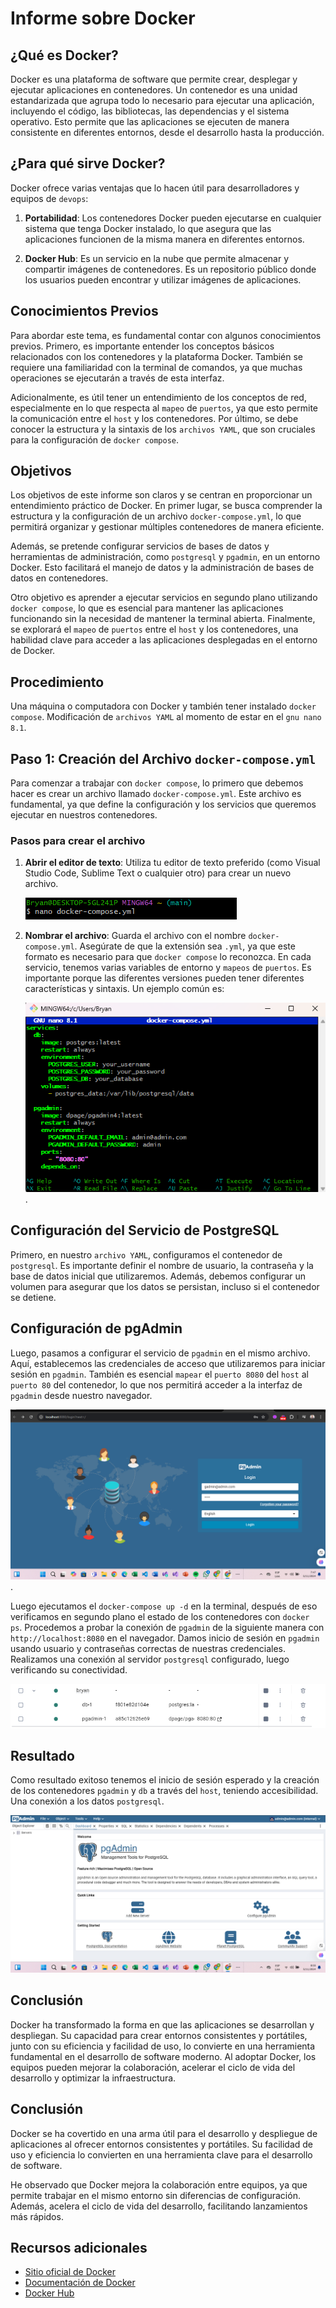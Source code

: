 # Informe sobre Docker

## ¿Qué es Docker?

Docker es una plataforma de software que permite crear, desplegar y ejecutar aplicaciones en contenedores. Un contenedor es una unidad estandarizada que agrupa todo lo necesario para ejecutar una aplicación, incluyendo el código, las bibliotecas, las dependencias y el sistema operativo. Esto permite que las aplicaciones se ejecuten de manera consistente en diferentes entornos, desde el desarrollo hasta la producción.

## ¿Para qué sirve Docker?

Docker ofrece varias ventajas que lo hacen útil para desarrolladores y equipos de `devops`:

1. **Portabilidad**: Los contenedores Docker pueden ejecutarse en cualquier sistema que tenga Docker instalado, lo que asegura que las aplicaciones funcionen de la misma manera en diferentes entornos.

2. **Docker Hub**: Es un servicio en la nube que permite almacenar y compartir imágenes de contenedores. Es un repositorio público donde los usuarios pueden encontrar y utilizar imágenes de aplicaciones.

## Conocimientos Previos

Para abordar este tema, es fundamental contar con algunos conocimientos previos. Primero, es importante entender los conceptos básicos relacionados con los contenedores y la plataforma Docker. También se requiere una familiaridad con la terminal de comandos, ya que muchas operaciones se ejecutarán a través de esta interfaz.

Adicionalmente, es útil tener un entendimiento de los conceptos de red, especialmente en lo que respecta al `mapeo` de `puertos`, ya que esto permite la comunicación entre el `host` y los contenedores. Por último, se debe conocer la estructura y la sintaxis de los `archivos YAML`, que son cruciales para la configuración de `docker compose`.

## Objetivos

Los objetivos de este informe son claros y se centran en proporcionar un entendimiento práctico de Docker. En primer lugar, se busca comprender la estructura y la configuración de un archivo `docker-compose.yml`, lo que permitirá organizar y gestionar múltiples contenedores de manera eficiente.

Además, se pretende configurar servicios de bases de datos y herramientas de administración, como `postgresql` y `pgadmin`, en un entorno Docker. Esto facilitará el manejo de datos y la administración de bases de datos en contenedores.

Otro objetivo es aprender a ejecutar servicios en segundo plano utilizando `docker compose`, lo que es esencial para mantener las aplicaciones funcionando sin la necesidad de mantener la terminal abierta. Finalmente, se explorará el `mapeo` de `puertos` entre el `host` y los contenedores, una habilidad clave para acceder a las aplicaciones desplegadas en el entorno de Docker.

## Procedimiento

Una máquina o computadora con Docker y también tener instalado `docker compose`. Modificación de `archivos YAML` al momento de estar en el `gnu nano 8.1`.

## Paso 1: Creación del Archivo `docker-compose.yml`

Para comenzar a trabajar con `docker compose`, lo primero que debemos hacer es crear un archivo llamado `docker-compose.yml`. Este archivo es fundamental, ya que define la configuración y los servicios que queremos ejecutar en nuestros contenedores.

### Pasos para crear el archivo

1. **Abrir el editor de texto**: Utiliza tu editor de texto preferido (como Visual Studio Code, Sublime Text o cualquier otro) para crear un nuevo archivo.

   ![Imagen](imagenes/imagen.png)

2. **Nombrar el archivo**: Guarda el archivo con el nombre `docker-compose.yml`. Asegúrate de que la extensión sea `.yml`, ya que este formato es necesario para que `docker compose` lo reconozca. En cada servicio, tenemos varias variables de entorno y `mapeos` de `puertos`. Es importante porque las diferentes versiones pueden tener diferentes características y sintaxis. Un ejemplo común es:

   ![Imagen1](imagenes/imagen1.png).

## Configuración del Servicio de PostgreSQL

Primero, en nuestro `archivo YAML`, configuramos el contenedor de `postgresql`. Es importante definir el nombre de usuario, la contraseña y la base de datos inicial que utilizaremos. Además, debemos configurar un volumen para asegurar que los datos se persistan, incluso si el contenedor se detiene.

## Configuración de pgAdmin

Luego, pasamos a configurar el servicio de `pgadmin` en el mismo archivo. Aquí, establecemos las credenciales de acceso que utilizaremos para iniciar sesión en `pgadmin`. También es esencial `mapear` el `puerto 8080` del `host` al `puerto 80` del contenedor, lo que nos permitirá acceder a la interfaz de `pgadmin` desde nuestro navegador.

   ![Imagen4](imagenes/imagen4.png).

Luego ejecutamos el `docker-compose up -d` en la terminal, después de eso verificamos en segundo plano el estado de los contenedores con `docker ps`. Procedemos a probar la conexión de `pgadmin` de la siguiente manera con `http://localhost:8080` en el navegador. Damos inicio de sesión en `pgadmin` usando usuario y contraseñas correctas de nuestras credenciales. Realizamos una conexión al servidor `postgresql` configurado, luego verificando su conectividad.  

   ![Imagen3](imagenes/imagen3.png)

## Resultado

Como resultado exitoso tenemos el inicio de sesión esperado y la creación de los contenedores `pgadmin` y `db` a través del `host`, teniendo accesibilidad. Una conexión a los datos `postgresql`.

   ![Imagen5](imagenes/imagen5.png)

## Conclusión

Docker ha transformado la forma en que las aplicaciones se desarrollan y despliegan. Su capacidad para crear entornos consistentes y portátiles, junto con su eficiencia y facilidad de uso, lo convierte en una herramienta fundamental en el desarrollo de software moderno. Al adoptar Docker, los equipos pueden mejorar la colaboración, acelerar el ciclo de vida del desarrollo y optimizar la infraestructura.

## Conclusión

Docker se ha covertido en una arma útil para el desarrollo y despliegue de aplicaciones al ofrecer entornos consistentes y portátiles. Su facilidad de uso y eficiencia lo convierten en una herramienta clave para el desarrollo de software.

He observado que Docker mejora la colaboración entre equipos, ya que permite trabajar en el mismo entorno sin diferencias de configuración. Además, acelera el ciclo de vida del desarrollo, facilitando lanzamientos más rápidos. 

## Recursos adicionales

- [Sitio oficial de Docker](https://www.docker.com/)
- [Documentación de Docker](https://docs.docker.com/)
- [Docker Hub](https://hub.docker.com/)